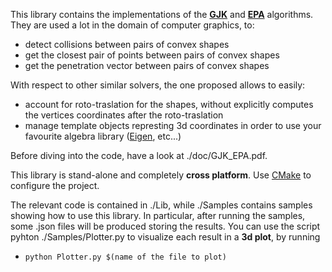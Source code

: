This library contains the implementations of the **[GJK](https://en.wikipedia.org/wiki/Gilbert–Johnson–Keerthi_distance_algorithm)** and **[EPA](http://uu.diva-portal.org/smash/get/diva2:343820/FULLTEXT01.pdf)** algorithms.
They are used a lot in the domain of computer graphics, to:

 * detect collisions between pairs of convex shapes
 * get the closest pair of points between pairs of convex shapes
 * get the penetration vector between pairs of convex shapes

With respect to other similar solvers, the one proposed allows to easily:

 * account for roto-traslation for the shapes, without explicitly computes the vertices coordinates after the roto-traslation
 * manage template objects represting 3d coordinates in order to use your favourite algebra library ([Eigen](https://eigen.tuxfamily.org/dox/group__TutorialMatrixArithmetic.html), etc...)
 
Before diving into the code, have a look at ./doc/GJK_EPA.pdf.

This library is stand-alone and completely **cross platform**. Use [CMake](https://cmake.org) to configure the project.
 
The relevant code is contained in ./Lib, while ./Samples contains samples showing how to use this library.
In particular, after running the samples, some .json files will be produced storing the results.
You can use the script pyhton ./Samples/Plotter.py to visualize each result in a **3d plot**, by running

 * `python Plotter.py $(name of the file to plot)`
